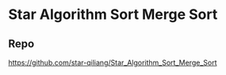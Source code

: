 # Star Algorithm Sort Merge Sort
## Repo

https://github.com/star-qiliang/Star_Algorithm_Sort_Merge_Sort





```shell



```

